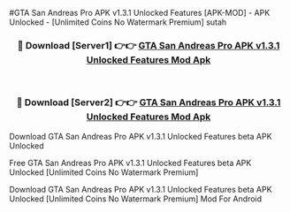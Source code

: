 #GTA San Andreas Pro APK v1.3.1 Unlocked Features [APK-MOD] - APK Unlocked - [Unlimited Coins No Watermark Premium] sutah



<div align="center">

<h3>🔴 Download [Server1] 👉👉 <a href="https://momento.my/?title=GTA_San_Andreas_Pro_APK_v1.3.1_Unlocked_Features">GTA San Andreas Pro APK v1.3.1 Unlocked Features Mod Apk</a></h3><br>

<h3>🔴 Download [Server2] 👉👉 <a href="https://momento.my/?title=GTA_San_Andreas_Pro_APK_v1.3.1_Unlocked_Features">GTA San Andreas Pro APK v1.3.1 Unlocked Features Mod Apk</a></h3>
</div>



Download GTA San Andreas Pro APK v1.3.1 Unlocked Features beta APK Unlocked

Free GTA San Andreas Pro APK v1.3.1 Unlocked Features beta APK Unlocked [Unlimited Coins No Watermark Premium]

Download GTA San Andreas Pro APK v1.3.1 Unlocked Features beta APK Unlocked [Unlimited Coins No Watermark Premium] Mod For Android
